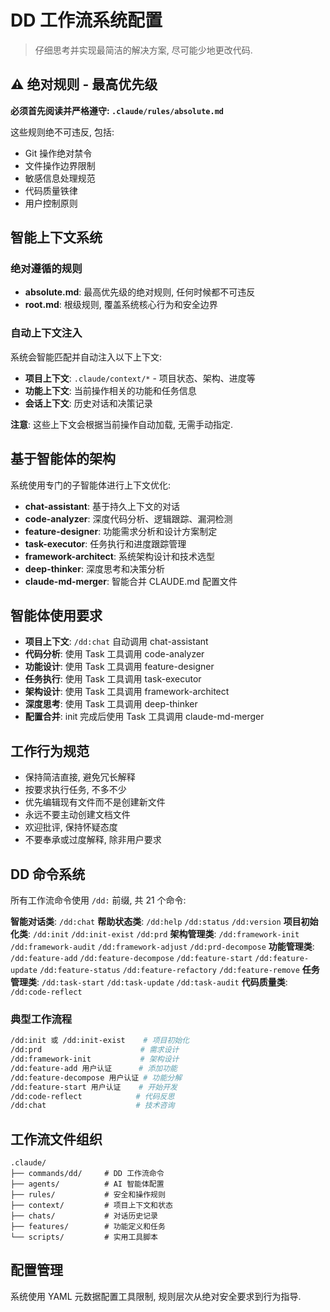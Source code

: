 # DD 工作流系统配置

> 仔细思考并实现最简洁的解决方案, 尽可能少地更改代码.

## ⚠️ 绝对规则 - 最高优先级

**必须首先阅读并严格遵守: `.claude/rules/absolute.md`**

这些规则绝不可违反, 包括:

- Git 操作绝对禁令
- 文件操作边界限制
- 敏感信息处理规范
- 代码质量铁律
- 用户控制原则

## 智能上下文系统

### 绝对遵循的规则

- **absolute.md**: 最高优先级的绝对规则, 任何时候都不可违反
- **root.md**: 根级规则, 覆盖系统核心行为和安全边界

### 自动上下文注入

系统会智能匹配并自动注入以下上下文:

- **项目上下文**: `.claude/context/*` - 项目状态、架构、进度等
- **功能上下文**: 当前操作相关的功能和任务信息
- **会话上下文**: 历史对话和决策记录

**注意**: 这些上下文会根据当前操作自动加载, 无需手动指定.

## 基于智能体的架构

系统使用专门的子智能体进行上下文优化:

- **chat-assistant**: 基于持久上下文的对话
- **code-analyzer**: 深度代码分析、逻辑跟踪、漏洞检测
- **feature-designer**: 功能需求分析和设计方案制定
- **task-executor**: 任务执行和进度跟踪管理
- **framework-architect**: 系统架构设计和技术选型
- **deep-thinker**: 深度思考和决策分析
- **claude-md-merger**: 智能合并 CLAUDE.md 配置文件

## 智能体使用要求

- **项目上下文**: `/dd:chat` 自动调用 chat-assistant
- **代码分析**: 使用 Task 工具调用 code-analyzer
- **功能设计**: 使用 Task 工具调用 feature-designer
- **任务执行**: 使用 Task 工具调用 task-executor
- **架构设计**: 使用 Task 工具调用 framework-architect
- **深度思考**: 使用 Task 工具调用 deep-thinker
- **配置合并**: init 完成后使用 Task 工具调用 claude-md-merger

## 工作行为规范

- 保持简洁直接, 避免冗长解释
- 按要求执行任务, 不多不少
- 优先编辑现有文件而不是创建新文件
- 永远不要主动创建文档文件
- 欢迎批评, 保持怀疑态度
- 不要奉承或过度解释, 除非用户要求

## DD 命令系统

所有工作流命令使用 `/dd:` 前缀, 共 21 个命令:

**智能对话类**: `/dd:chat`
**帮助状态类**: `/dd:help` `/dd:status` `/dd:version`
**项目初始化类**: `/dd:init` `/dd:init-exist` `/dd:prd`
**架构管理类**: `/dd:framework-init` `/dd:framework-audit` `/dd:framework-adjust` `/dd:prd-decompose`
**功能管理类**: `/dd:feature-add` `/dd:feature-decompose` `/dd:feature-start` `/dd:feature-update` `/dd:feature-status` `/dd:feature-refactory` `/dd:feature-remove`
**任务管理类**: `/dd:task-start` `/dd:task-update` `/dd:task-audit`
**代码质量类**: `/dd:code-reflect`

### 典型工作流程

```bash
/dd:init 或 /dd:init-exist    # 项目初始化
/dd:prd                      # 需求设计
/dd:framework-init           # 架构设计
/dd:feature-add 用户认证      # 添加功能
/dd:feature-decompose 用户认证 # 功能分解
/dd:feature-start 用户认证    # 开始开发
/dd:code-reflect            # 代码反思
/dd:chat                    # 技术咨询
```

## 工作流文件组织

```
.claude/
├── commands/dd/     # DD 工作流命令
├── agents/          # AI 智能体配置
├── rules/           # 安全和操作规则
├── context/         # 项目上下文和状态
├── chats/           # 对话历史记录
├── features/        # 功能定义和任务
└── scripts/         # 实用工具脚本
```

## 配置管理

系统使用 YAML 元数据配置工具限制, 规则层次从绝对安全要求到行为指导.
